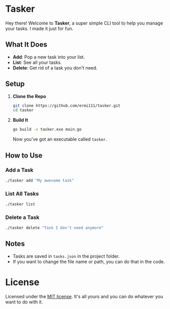 # Tasker

Hey there! Welcome to **Tasker**, a super simple CLI tool to help you manage your tasks. I made it just for fun.

## What It Does

- **Add**: Pop a new task into your list.
- **List**: See all your tasks.
- **Delete**: Get rid of a task you don't need.

## Setup

1. **Clone the Repo**

   ```bash
   git clone https://github.com/ermi111/tasker.git
   cd tasker
   ```

2. **Build It**

   ```bash
   go build -o tasker.exe main.go
   ```

   Now you’ve got an executable called `tasker`.

## How to Use

### Add a Task

```bash
./tasker add "My awesome task"
```

### List All Tasks

```bash
./tasker list
```

### Delete a Task

```bash
./tasker delete "Task I don't need anymore"
```

## Notes

- Tasks are saved in `tasks.json` in the project folder.
- If you want to change the file name or path, you can do that in the code.

# License

Licensed under the [MIT license](https://opensource.org/license/mit). It's all yours and you can do whatever you want to do with it.